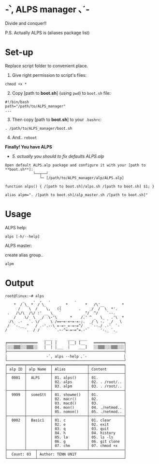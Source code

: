 #  -՝, ALPS manager ､´-
Divide and conquer!!

P.S. Actually ALPS is (aliases package list)

# Set-up
Replace script folder to convenient place.

1. Give right permission to script's files:
```
chmod +x *
```

2. Copy [path to **boot.sh**] (using `pwd`) to `boot.sh` file:
```
#!/bin/bash
path="/path/to/ALPS_manager"
...
```

3. Then copy [path to **boot.sh**] to your `.bashrc`:
```
. /path/to/ALPS_manager/boot.sh
```

4. And..  `reboot`

**Finally! You have ALPS**



* *5. actually you should to fix  defaults ALPS.alp*
```
Open default ALPS.alp package and configure it with your [path to **boot.sh**]:
             └──┬──┘
                └─ [/path/to/ALPS_manager/alp/ALPS.alp]
```
```
function alps() { /[path to boot.sh]/alps.sh /[path to boot.sh] $1; }

alias alpm=". /[path to boot.sh]/alp_master.sh /[path to boot.sh]"
```

# Usage
ALPS help:
```
alps [-h/--help]
```
ALPS master:

create alias group..
```
alpm
```
# Output
```
root@linux:~# alps
        _    .  ,   .           .
    *  / \_ *  / \_      _  *        *   /\'__        *
      /    \  /    \,   ((        .    _/  /  \  *'.
 .   /\/\  /\/ :' __ \_  `          _^/  ^/    `--.
    /    \/  \  _/  \-'\      *    /.' ^ _  \_   .'\  *
  /\  .-   `. \/     \ /==~=-=~=-=-;.  _/ \ -. `_/   \
 /  `-.__ ^   / .-'.--\ =-=~_=-=~=^/  _ `--./ .-'  `-
/        `.  / /       `.~-^=-=~=^=.-'      '-._ `._

                  ____ _     ___  ____
╒══════════════   |__| |     |__] [__    ══════════════╕
│░░░▒▒▒░░░▒▒▒░░   |  | |___  |    ___]   ░░▒▒▒░░░▒▒▒░░░│
├──────────────────────────────────────────────────────┤
│                  -՝, alps --help ､´-                 │
└──────────────────────────────────────────────────────┘
╒════════╤═══════════╤════════════════╤════════════════╕
│ alp ID │ alp Name  │ Alias          │ Content        │
├────────┼───────────┼────────────────┼────────────────┤
│  0001  │  ALPS     │ 01. alps()     │ 01.            │
│        │           │ 02. alps       │ 02. . /root/.. │
│        │           │ 03. alpm       │ 03. . /root/.. │
├────────┼───────────┼────────────────┼────────────────┤
│  9999  │  someStt  │ 01. showme()   │ 01.            │
│        │           │ 02. macr()     │ 02.            │
│        │           │ 03. macd()     │ 03.            │
│        │           │ 04. mon()      │ 04. ./netmod.. │
│        │           │ 05. nomon()    │ 05. ./netmod.. │
├────────┼───────────┼────────────────┼────────────────┤
│  0002  │  Basic1   │ 01. c          │ 01. clear      │
│        │           │ 02. e          │ 02. exit       │
│        │           │ 03. q          │ 03. quit       │
│        │           │ 04. h          │ 04. history    │
│        │           │ 05. la         │ 05. ls -ls     │
│        │           │ 06. g          │ 06. git clone  │
│        │           │ 07. chm        │ 07. chmod +x   │
├────────┴────┬──────┴────────────────┴────────────────┤
│  Count: 03  │ Author: TENN UN1T                      │
└─────────────┴────────────────────────────────────────┘
```
